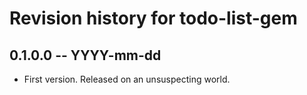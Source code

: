 # Revision history for todo-list-gem

## 0.1.0.0 -- YYYY-mm-dd

* First version. Released on an unsuspecting world.
